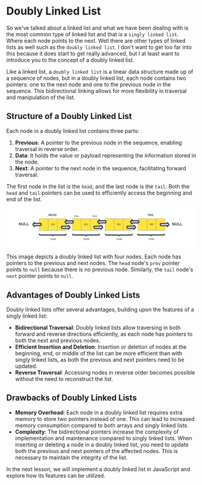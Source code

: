 # Doubly Linked List

So we've talked about a linked list and what we have been dealing with is the most common type of linked list and that is a `singly linked list`. Where each node points to the next. Well there are other types of linked lists as well such as the `doubly linked list`. I don't want to get too far into this because it does start to get really advanced, but I at least want to introduce you to the concept of a doubly linked list.

Like a linked list, a `doubly linked list` is a linear data structure made up of a sequence of nodes, but in a doubly linked list, each node contains two pointers: one to the next node and one to the previous node in the sequence. This bidirectional linking allows for more flexibility in traversal and manipulation of the list.

## Structure of a Doubly Linked List

Each node in a doubly linked list contains three parts:

1. **Previous**: A pointer to the previous node in the sequence, enabling traversal in reverse order.
2. **Data**: It holds the value or payload representing the information stored in the node.
3. **Next**: A pointer to the next node in the sequence, facilitating forward traversal.

The first node in the list is the `head`, and the last node is the `tail`. Both the `head` and `tail` pointers can be used to efficiently access the beginning and end of the list.

<img src="../../assets/images/doubly-linked-list.png" alt="" width="500" />

This image depicts a doubly linked list with four nodes. Each node has pointers to the previous and next nodes. The `head` node's `prev` pointer points to `null` because there is no previous node. Similarly, the `tail` node's `next` pointer points to `null`.

## Advantages of Doubly Linked Lists

Doubly linked lists offer several advantages, building upon the features of a singly linked list:

-   **Bidirectional Traversal**: Doubly linked lists allow traversing in both forward and reverse directions efficiently, as each node has pointers to both the next and previous nodes.
-   **Efficient Insertion and Deletion**: Insertion or deletion of nodes at the beginning, end, or middle of the list can be more efficient than with singly linked lists, as both the previous and next pointers need to be updated.
-   **Reverse Traversal**: Accessing nodes in reverse order becomes possible without the need to reconstruct the list.

## Drawbacks of Doubly Linked Lists

-   **Memory Overhead**: Each node in a doubly linked list requires extra memory to store two pointers instead of one. This can lead to increased memory consumption compared to both arrays and singly linked lists.
-   **Complexity**: The bidirectional pointers increase the complexity of implementation and maintenance compared to singly linked lists. When inserting or deleting a node in a doubly linked list, you need to update both the previous and next pointers of the affected nodes. This is necessary to maintain the integrity of the list.

In the next lesson, we will implement a doubly linked list in JavaScript and explore how its features can be utilized.
